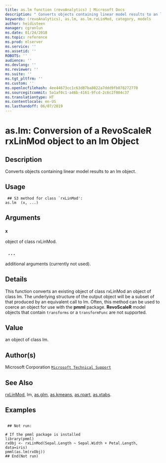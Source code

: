 ```yaml
---
title: as.lm function (revoAnalytics) | Microsoft Docs
description: " Converts objects containing linear model results to an lm object. "
keywords: (revoAnalytics), as.lm, as.lm.rxLinMod, category, models
author: heidisteen
manager: cgronlun
ms.date: 01/24/2018
ms.topic: reference
ms.prod: mlserver
ms.service: ''
ms.assetid: ''
ROBOTS: ''
audience: ''
ms.devlang: ''
ms.reviewer: ''
ms.suite: ''
ms.tgt_pltfrm: ''
ms.custom: ''
ms.openlocfilehash: 4ee44673cc1c63d87ba8022a7ddd9fb078272770
ms.sourcegitcommit: 5a1af0c1-a46b-4161-9fcd-2c6c2f004c37
ms.translationtype: HT
ms.contentlocale: en-US
ms.lasthandoff: 06/07/2019
---
```

 # <a name="aslm-conversion-of-a-revoscaler-rxlinmod-object-to-an-lm-object"></a>as.lm: Conversion of a RevoScaleR rxLinMod object to an lm Object 
 ## <a name="description"></a>Description

Converts objects containing linear model results to an lm object.


 ## <a name="usage"></a>Usage

```   
 ## S3 method for class `rxLinMod':
as.lm  (x, ...)

```

 ## <a name="arguments"></a>Arguments



 ### `x`
 object of class rxLinMod. 


 ### ` ...`
 additional arguments (currently not used). 




 ## <a name="details"></a>Details

This function converts an existing object of class rxLinMod an object of class lm.
The underlying structure of the output object will be a subset of that produced by an equivalent call to lm. Often, this method can be used to coerce an object for use with the **pmml** package.  **RevoScaleR** model objects that contain `transforms` or a `transformFunc` are not supported.



 ## <a name="value"></a>Value

an object of class lm.


 ## <a name="authors"></a>Author(s)
 Microsoft Corporation [`Microsoft Technical Support`](https://go.microsoft.com/fwlink/?LinkID=698556&clcid=0x409)


 ## <a name="see-also"></a>See Also

[rxLinMod](rxLinMod.md), lm, [as.glm](as.glm.md), [as.kmeans](as.kmeans.md), [as.rpart](as.rpart.md), [as.xtabs](as.xtabs.md).


 ## <a name="examples"></a>Examples

 ```

  ## Not run:

# If the pmml package is installed 
library(pmml)
rxObj <- rxLinMod(Sepal.Length ~ Sepal.Width + Petal.Length, data=iris)
pmml(as.lm(rxObj))
 ## End(Not run) 
```




